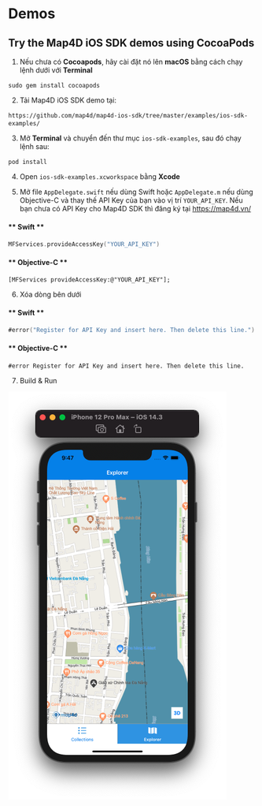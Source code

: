 # Demos

## Try the Map4D iOS SDK demos using CocoaPods

1. Nếu chưa có **Cocoapods**, hãy cài đặt nó lên **macOS** bằng cách chạy lệnh dưới với **Terminal**
```shell
sudo gem install cocoapods
```

2. Tải Map4D iOS SDK demo tại:
```
https://github.com/map4d/map4d-ios-sdk/tree/master/examples/ios-sdk-examples/
```

3. Mở **Terminal** và chuyển đến thư mục `ios-sdk-examples`, sau đó chạy lệnh sau:
```shell
pod install
```

4. Open `ios-sdk-examples.xcworkspace` bằng **Xcode**

5. Mở file `AppDelegate.swift` nếu dùng Swift hoặc `AppDelegate.m` nếu dùng Objective-C và thay thế API Key của bạn vào vị trí `YOUR_API_KEY`. Nếu bạn chưa có API Key cho Map4D SDK thì đăng ký tại https://map4d.vn/

<!-- tabs:start -->
#### ** Swift **
```swift
MFServices.provideAccessKey("YOUR_API_KEY")
```
#### ** Objective-C **
```objc
[MFServices provideAccessKey:@"YOUR_API_KEY"];
```
<!-- tabs:end -->

6. Xóa dòng bên dưới

<!-- tabs:start -->
#### ** Swift **
```swift
#error("Register for API Key and insert here. Then delete this line.")
```
#### ** Objective-C **
```objc
#error Register for API Key and insert here. Then delete this line.
```
<!-- tabs:end -->

7. Build & Run

![Examples](../resources/v1.5/demo-home.png)